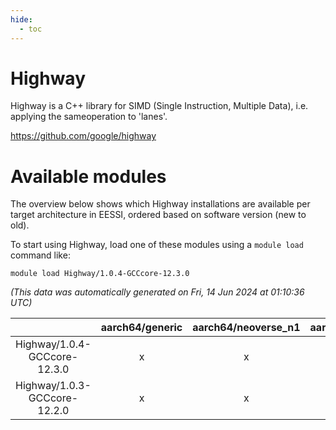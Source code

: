 ```yaml
---
hide:
  - toc
---
```


Highway
=======


Highway is a C++ library for SIMD (Single Instruction, Multiple Data), i.e. applying the sameoperation to 'lanes'.

https://github.com/google/highway
# Available modules


The overview below shows which Highway installations are available per target architecture in EESSI, ordered based on software version (new to old).

To start using Highway, load one of these modules using a `module load` command like:

```shell
module load Highway/1.0.4-GCCcore-12.3.0
```

*(This data was automatically generated on Fri, 14 Jun 2024 at 01:10:36 UTC)*  

| |aarch64/generic|aarch64/neoverse_n1|aarch64/neoverse_v1|x86_64/generic|x86_64/amd/zen2|x86_64/amd/zen3|x86_64/intel/haswell|x86_64/intel/skylake_avx512|
| :---: | :---: | :---: | :---: | :---: | :---: | :---: | :---: | :---: |
|Highway/1.0.4-GCCcore-12.3.0|x|x|x|x|x|x|x|x|
|Highway/1.0.3-GCCcore-12.2.0|x|x|x|x|x|x|x|x|
